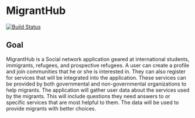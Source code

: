 # MigrantHub 

[![Build Status](https://travis-ci.com/tusmanakhter/MigrantHub.svg?token=sqXGdzNfzU7pHTYXmixg&branch=master)](https://travis-ci.com/tusmanakhter/MigrantHub)

## Goal 

MigrantHub is a Social network application geared at international students, immigrants, refugees, and prospective refugees. A user can create a profile and join communities that he or she is interested in. They can also register for services that will be integrated into the application. These services can be provided by both governmental and non-governmental organizations to help migrants. The application will gather user data about the services used by the migrants. This will include questions they need answers to or specific services that are most helpful to them. The data will be used to provide migrants with better choices.
